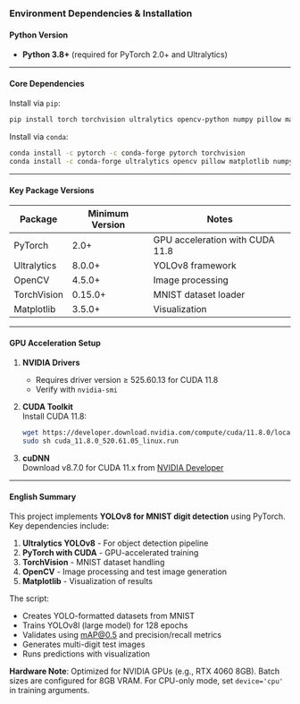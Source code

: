 ### Environment Dependencies & Installation

#### Python Version
- **Python 3.8+** (required for PyTorch 2.0+ and Ultralytics)

---

#### Core Dependencies
Install via `pip`:
```bash
pip install torch torchvision ultralytics opencv-python numpy pillow matplotlib
```

Install via `conda`:
```bash
conda install -c pytorch -c conda-forge pytorch torchvision
conda install -c conda-forge ultralytics opencv pillow matplotlib numpy
```

---

#### Key Package Versions
| Package      | Minimum Version | Notes                                  |
|--------------|-----------------|----------------------------------------|
| PyTorch      | 2.0+            | GPU acceleration with CUDA 11.8        |
| Ultralytics  | 8.0.0+          | YOLOv8 framework                      |
| OpenCV       | 4.5.0+          | Image processing                       |
| TorchVision  | 0.15.0+         | MNIST dataset loader                   |
| Matplotlib   | 3.5.0+          | Visualization                          |

---

#### GPU Acceleration Setup
1. **NVIDIA Drivers**  
   - Requires driver version ≥ 525.60.13 for CUDA 11.8
   - Verify with `nvidia-smi`

2. **CUDA Toolkit**  
   Install CUDA 11.8:
   ```bash
   wget https://developer.download.nvidia.com/compute/cuda/11.8.0/local_installers/cuda_11.8.0_520.61.05_linux.run
   sudo sh cuda_11.8.0_520.61.05_linux.run
   ```

3. **cuDNN**  
   Download v8.7.0 for CUDA 11.x from [NVIDIA Developer](https://developer.nvidia.com/cudnn)

---

#### English Summary

This project implements **YOLOv8 for MNIST digit detection** using PyTorch. Key dependencies include:
1. **Ultralytics YOLOv8** - For object detection pipeline
2. **PyTorch with CUDA** - GPU-accelerated training
3. **TorchVision** - MNIST dataset handling
4. **OpenCV** - Image processing and test image generation
5. **Matplotlib** - Visualization of results

The script:
- Creates YOLO-formatted datasets from MNIST
- Trains YOLOv8l (large model) for 128 epochs
- Validates using mAP@0.5 and precision/recall metrics
- Generates multi-digit test images
- Runs predictions with visualization

**Hardware Note**: Optimized for NVIDIA GPUs (e.g., RTX 4060 8GB). Batch sizes are configured for 8GB VRAM. For CPU-only mode, set `device='cpu'` in training arguments.
